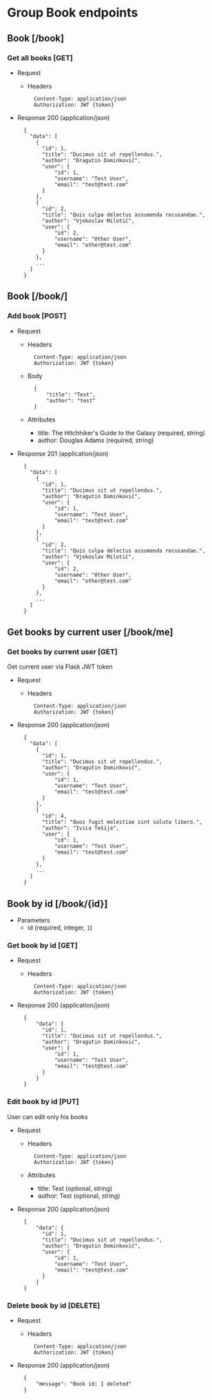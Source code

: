 # Group Book endpoints

## Book [/book]
### Get all books [GET]
+ Request
    + Headers

            Content-Type: application/json
            Authorization: JWT {token} 
+ Response 200 (application/json)

        {
          "data": [
            {
              "id": 1,
              "title": "Ducimus sit ut repellendus.",
              "author": "Dragutin Dominković",
              "user": {
                  "id": 1,
                  "username": "Test User",
                  "email": "test@test.com"
              }
            },
            {
              "id": 2,
              "title": "Quis culpa delectus assumenda recusandae.",
              "author": "Vjekoslav Milotić",
              "user": {
                  "id": 2,
                  "username": "Other User",
                  "email": "other@test.com"
              }
            },
            ...
          ]
        }

## Book [/book/]
### Add book [POST]
+ Request
    + Headers

            Content-Type: application/json
            Authorization: JWT {token} 
    
    + Body

            {
                "title": "Test",
                "author": "test"
            }

    + Attributes
        + title: The Hitchhiker's Guide to the Galaxy (required, string)
        + author: Douglas Adams (required, string)
+ Response 201 (application/json)

        {
          "data": [
            {
              "id": 1,
              "title": "Ducimus sit ut repellendus.",
              "author": "Dragutin Dominković",
              "user": {
                  "id": 1,
                  "username": "Test User",
                  "email": "test@test.com"
              }
            },
            {
              "id": 2,
              "title": "Quis culpa delectus assumenda recusandae.",
              "author": "Vjekoslav Milotić",
              "user": {
                  "id": 2,
                  "username": "Other User",
                  "email": "other@test.com"
              }
            },
            ...
          ]
        }


## Get books by current user [/book/me]
### Get books by current user [GET]
Get current user via Flask JWT token
+ Request
    + Headers

            Content-Type: application/json
            Authorization: JWT {token} 
+ Response 200 (application/json)

        {
          "data": [
            {
              "id": 1,
              "title": "Ducimus sit ut repellendus.",
              "author": "Dragutin Dominković",
              "user": {
                  "id": 1,
                  "username": "Test User",
                  "email": "test@test.com"
              }
            },
            {
              "id": 4,
              "title": "Quos fugit molestiae sint soluta libero.",
              "author": "Ivica Tešija",
              "user": {
                  "id": 1,
                  "username": "Test User",
                  "email": "test@test.com"
              }
            },
            ...
          ]
        }


## Book by id [/book/{id}]
+ Parameters
    + id (required, integer, `1`)
### Get book by id [GET]
+ Request
    + Headers

            Content-Type: application/json
            Authorization: JWT {token} 
+ Response 200 (application/json)

        {
            "data": {
              "id": 1,
              "title": "Ducimus sit ut repellendus.",
              "author": "Dragutin Dominković",
              "user": {
                  "id": 1,
                  "username": "Test User",
                  "email": "test@test.com"
              }
            }
        }

### Edit book by id [PUT]
User can edit only his books
+ Request
    + Headers

            Content-Type: application/json
            Authorization: JWT {token}

    + Attributes
        + title: Test (optional, string)
        + author: Test (optional, string)

+ Response 200 (application/json)

        {
            "data": {
              "id": 1,
              "title": "Ducimus sit ut repellendus.",
              "author": "Dragutin Dominković",
              "user": {
                  "id": 1,
                  "username": "Test User",
                  "email": "test@test.com"
              }
            }
        }

### Delete book by id [DELETE]
+ Request
    + Headers

            Content-Type: application/json
            Authorization: JWT {token} 
+ Response 200 (application/json)

        {
            "message": "Book id: 1 deleted"
        }